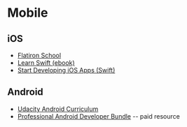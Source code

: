 # Mobile

## iOS
* [Flatiron School](https://flatironschool.com/programs/online-swift-free-course/)
* [Learn Swift (ebook)](https://itunes.apple.com/WebObjects/MZStore.woa/wa/viewBook?id=881256329)
* [Start Developing iOS Apps (Swift)](https://developer.apple.com/library/content/referencelibrary/GettingStarted/DevelopiOSAppsSwift/#//apple_ref/doc/uid/TP40015214-CH2-SW1)

## Android
* [Udacity Android Curriculum](https://github.com/Enteleform/-RES-/blob/master/%5BLinks%5D/%5BAndroid%5D%20Udacity%20Curriculum.md)
* [Professional Android Developer Bundle](http://thenextweb.com/offers/2017/01/11/create-amazing-apps-scratch-professional-android-developer-bundle/) -- paid resource
